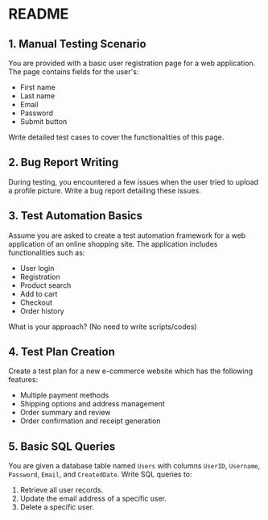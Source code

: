 # README

## 1. Manual Testing Scenario

You are provided with a basic user registration page for a web application. The page contains fields for the user's:

- First name
- Last name
- Email
- Password
- Submit button

Write detailed test cases to cover the functionalities of this page.

## 2. Bug Report Writing

During testing, you encountered a few issues when the user tried to upload a profile picture. Write a bug report detailing these issues.

## 3. Test Automation Basics

Assume you are asked to create a test automation framework for a web application of an online shopping site. The application includes functionalities such as:

- User login
- Registration
- Product search
- Add to cart
- Checkout
- Order history

What is your approach? (No need to write scripts/codes)

## 4. Test Plan Creation

Create a test plan for a new e-commerce website which has the following features:

- Multiple payment methods
- Shipping options and address management
- Order summary and review
- Order confirmation and receipt generation

## 5. Basic SQL Queries

You are given a database table named `Users` with columns `UserID`, `Username`, `Password`, `Email`, and `CreatedDate`. Write SQL queries to:

1. Retrieve all user records.
2. Update the email address of a specific user.
3. Delete a specific user.
